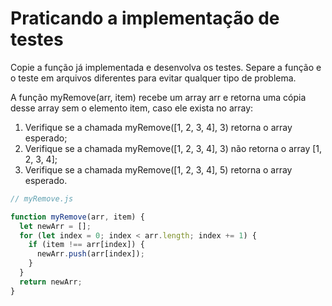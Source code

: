 # Praticando a implementação de testes

Copie a função já implementada e desenvolva os testes. Separe a função e o teste em arquivos diferentes para evitar qualquer tipo de problema.

A função myRemove(arr, item) recebe um array arr e retorna uma cópia desse array sem o elemento item, caso ele exista no array:
  1. Verifique se a chamada myRemove([1, 2, 3, 4], 3) retorna o array esperado;
  2. Verifique se a chamada myRemove([1, 2, 3, 4], 3) não retorna o array [1, 2, 3, 4];
  3. Verifique se a chamada myRemove([1, 2, 3, 4], 5) retorna o array esperado.

```javascript
// myRemove.js

function myRemove(arr, item) {
  let newArr = [];
  for (let index = 0; index < arr.length; index += 1) {
    if (item !== arr[index]) {
      newArr.push(arr[index]);
    }
  }
  return newArr;
}
```
